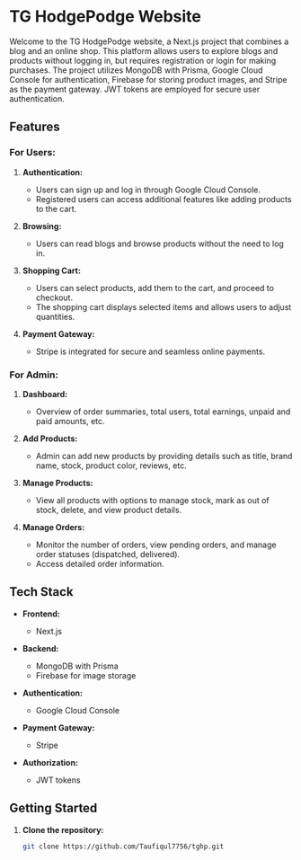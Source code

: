 # TG HodgePodge Website

Welcome to the TG HodgePodge website, a Next.js project that combines a blog and an online shop. This platform allows users to explore blogs and products without logging in, but requires registration or login for making purchases. The project utilizes MongoDB with Prisma, Google Cloud Console for authentication, Firebase for storing product images, and Stripe as the payment gateway. JWT tokens are employed for secure user authentication.

## Features

### For Users:

1. **Authentication:**
   - Users can sign up and log in through Google Cloud Console.
   - Registered users can access additional features like adding products to the cart.

2. **Browsing:**
   - Users can read blogs and browse products without the need to log in.

3. **Shopping Cart:**
   - Users can select products, add them to the cart, and proceed to checkout.
   - The shopping cart displays selected items and allows users to adjust quantities.

4. **Payment Gateway:**
   - Stripe is integrated for secure and seamless online payments.

### For Admin:

1. **Dashboard:**
   - Overview of order summaries, total users, total earnings, unpaid and paid amounts, etc.

2. **Add Products:**
   - Admin can add new products by providing details such as title, brand name, stock, product color, reviews, etc.

3. **Manage Products:**
   - View all products with options to manage stock, mark as out of stock, delete, and view product details.

4. **Manage Orders:**
   - Monitor the number of orders, view pending orders, and manage order statuses (dispatched, delivered).
   - Access detailed order information.

## Tech Stack

- **Frontend:**
  - Next.js

- **Backend:**
  - MongoDB with Prisma
  - Firebase for image storage

- **Authentication:**
  - Google Cloud Console

- **Payment Gateway:**
  - Stripe

- **Authorization:**
  - JWT tokens

## Getting Started

1. **Clone the repository:**
   ```bash
   git clone https://github.com/Taufiqul7756/tghp.git
